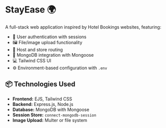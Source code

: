 # StayEase 🌍

A full-stack web application inspired by Hotel Bookings websites, featuring:

- 🔐 User authentication with sessions
- 🖼️ File/image upload functionality
- 🏡 Host and store routing
- 💾 MongoDB integration with Mongoose
- 💻 Tailwind CSS UI
- ⚙️ Environment-based configuration with `.env`

## 📦 Technologies Used

- **Frontend:** EJS, Tailwind CSS
- **Backend:** Express.js, Node.js
- **Database:** MongoDB with Mongoose
- **Session Store:** `connect-mongodb-session`
- **Image Upload:** Multer or file system


